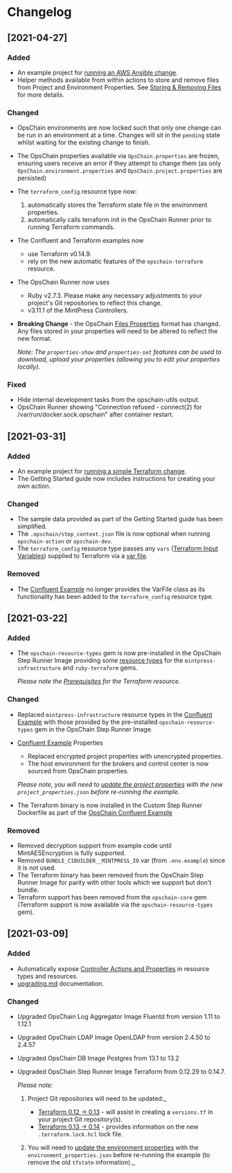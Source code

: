 # Changelog

## [2021-04-27]

### Added
- An example project for [running an AWS Ansible change](docs/running_an_aws_ansible_change.md).
- Helper methods available from within actions to store and remove files from Project and Environment Properties. See [Storing & Removing Files](docs/reference/properties.md#storing--removing-files) for more details.

### Changed
- OpsChain environments are now locked such that only one change can be run in an environment at a time. Changes will sit in the `pending` state whilst waiting for the existing change to finish.
- The OpsChain properties available via `OpsChain.properties` are frozen, ensuring users receive an error if they attempt to change them (as only `OpsChain.environment.properties` and `OpsChain.project.properties` are persisted)
- The `terraform_config` resource type now:
    1. automatically stores the Terraform state file in the environment properties.
    2. automatically calls terraform init in the OpsChain Runner prior to running Terraform commands.
- The Confluent and Terraform examples now
    - use Terraform v0.14.9.
    - rely on the new automatic features of the `opschain-terraform` resource.

- The OpsChain Runner now uses
    - Ruby v2.7.3. Please make any necessary adjustments to your project's Git repositories to reflect this change.
    - v3.11.1 of the MintPress Controllers.
- **Breaking Change** - the OpsChain [Files Properties](docs/reference/properties.md#file-properties) format has changed. Any files stored in your properties will need to be altered to reflect the new format.

  _Note: The `properties-show` and `properties-set` features can be used to download, upload your properties (allowing you to edit your properties locally)._

### Fixed
- Hide internal development tasks from the opschain-utils output.
- OpsChain Runner showing "Connection refused - connect(2) for /var/run/docker.sock.opschain" after container restart.

## [2021-03-31]

### Added
- An example project for [running a simple Terraform change](docs/running_a_simple_terraform_change.md).
- The Getting Started guide now includes instructions for creating your own action.

### Changed
- The sample data provided as part of the Getting Started guide has been simplified.
- The `.opschain/step_context.json` file is now optional when running `opschain-action` or `opschain-dev`.
- The `terraform_config` resource type passes any `vars` ([Terraform Input Variables](https://www.terraform.io/docs/language/values/variables.html)) supplied to Terraform via a [var file](https://www.terraform.io/docs/language/values/variables.html#variable-definitions-tfvars-files).

### Removed
- The [Confluent Example](https://github.com/LimePoint/opschain-examples-confluent) no longer provides the VarFile class as its functionality has been added to the `terraform_config` resource type.

## [2021-03-22]

### Added
- The `opschain-resource-types` gem is now pre-installed in the OpsChain Step Runner Image providing some [resource types](docs/reference/included_resource_types.md) for the `mintpress-infrastructure` and `ruby-terraform` gems.

  _Please note the [Prerequisites](docs/reference/included_resource_types.md#prerequisites) for the Terraform resource._

### Changed
- Replaced `mintpress-infrastructure` resource types in the [Confluent Example](https://github.com/LimePoint/opschain-examples-confluent) with those provided by the pre-installed `opschain-resource-types` gem in the OpsChain Step Runner Image.
- [Confluent Example](https://github.com/LimePoint/opschain-examples-confluent) Properties
  - Replaced encrypted project properties with unencrypted properties.
  - The host environment for the brokers and control center is now sourced from OpsChain properties.

  _Please note, you will need to [update the project properties](running_a_complex_change.md#import-the-confluent-example-properties) with the new `project_properties.json` before re-running the example._

- The Terraform binary is now installed in the Custom Step Runner Dockerfile as part of the [OpsChain Confluent Example](https://github.com/LimePoint/opschain-examples-confluent/blob/75473f7fbac4150b3d5c583dfc52c6b22044552f/.opschain/Dockerfile#L8)

### Removed
- Removed decryption support from example code until MintAESEncryption is fully supported.
- Removed `BUNDLE_CIBUILDER__MINTPRESS_IO` var (from `.env.example`) since it is not used.
- The Terraform binary has been removed from the OpsChain Step Runner Image for parity with other tools which we support but don't bundle.
- Terraform support has been removed from the `opschain-core` gem (Terraform support is now available via the `opschain-resource-types` gem).

## [2021-03-09]

### Added
- Automatically expose [Controller Actions and Properties](docs/reference/actions.md#controller-actions-and-properties) in resource types and resources.
- [upgrading.md](docs/upgrading.md) documentation.

### Changed
- Upgraded OpsChain Log Aggregator Image Fluentd from version 1.11 to 1.12.1
- Upgraded OpsChain LDAP Image OpenLDAP from version 2.4.50 to 2.4.57
- Upgraded OpsChain DB Image Postgres from 13.1 to 13.2
- Upgraded OpsChain Step Runner Image Terraform from 0.12.29 to 0.14.7.

  _Please note:_
  1. Project Git repositories will need to be updated:_

      - [Terraform 0.12 -> 0.13](https://www.terraform.io/upgrade-guides/0-13.html) - will assist in creating a `versions.tf` in your project Git repository(s).
      - [Terraform 0.13 -> 0.14](https://www.terraform.io/upgrade-guides/0-14.html) - provides information on the new `.terraform.lock.hcl` lock file.

  2. You will need to [update the environment properties](running_a_complex_change.md#import-the-confluent-example-properties) with the `environment_properties.json` before re-running the example (to remove the old `tfstate` information)._
